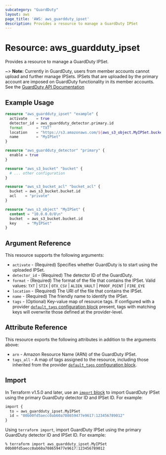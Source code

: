 ```yaml
---
subcategory: "GuardDuty"
layout: aws
page_title: 'AWS: aws_guardduty_ipset'
description: Provides a resource to manage a GuardDuty IPSet
---
```


# Resource: aws_guardduty_ipset

Provides a resource to manage a GuardDuty IPSet.

~> **Note:** Currently in GuardDuty, users from member accounts cannot upload and further manage IPSets. IPSets that are uploaded by the primary account are imposed on GuardDuty functionality in its member accounts. See the [GuardDuty API Documentation](https://docs.aws.amazon.com/guardduty/latest/ug/create-ip-set.html)

## Example Usage

```terraform
resource "aws_guardduty_ipset" "example" {
  activate    = true
  detector_id = aws_guardduty_detector.primary.id
  format      = "TXT"
  location    = "https://s3.amazonaws.com/${aws_s3_object.MyIPSet.bucket}/${aws_s3_object.MyIPSet.key}"
  name        = "MyIPSet"
}

resource "aws_guardduty_detector" "primary" {
  enable = true
}

resource "aws_s3_bucket" "bucket" {
  # ... other configuration
}

resource "aws_s3_bucket_acl" "bucket_acl" {
  bucket = aws_s3_bucket.bucket.id
  acl    = "private"
}

resource "aws_s3_object" "MyIPSet" {
  content = "10.0.0.0/8\n"
  bucket  = aws_s3_bucket.bucket.id
  key     = "MyIPSet"
}
```

## Argument Reference

This resource supports the following arguments:

* `activate` - (Required) Specifies whether GuardDuty is to start using the uploaded IPSet.
* `detector_id` - (Required) The detector ID of the GuardDuty.
* `format` - (Required) The format of the file that contains the IPSet. Valid values: `TXT` | `STIX` | `OTX_CSV` | `ALIEN_VAULT` | `PROOF_POINT` | `FIRE_EYE`
* `location` - (Required) The URI of the file that contains the IPSet.
* `name` - (Required) The friendly name to identify the IPSet.
* `tags` - (Optional) Key-value map of resource tags. If configured with a provider [`default_tags` configuration block](https://registry.terraform.io/providers/hashicorp/aws/latest/docs#default_tags-configuration-block) present, tags with matching keys will overwrite those defined at the provider-level.

## Attribute Reference

This resource exports the following attributes in addition to the arguments above:

* `arn` - Amazon Resource Name (ARN) of the GuardDuty IPSet.
* `tags_all` - A map of tags assigned to the resource, including those inherited from the provider [`default_tags` configuration block](https://registry.terraform.io/providers/hashicorp/aws/latest/docs#default_tags-configuration-block).

## Import

In Terraform v1.5.0 and later, use an [`import` block](https://developer.hashicorp.com/terraform/language/import) to import GuardDuty IPSet using the primary GuardDuty detector ID and IPSet ID. For example:

```terraform
import {
  to = aws_guardduty_ipset.MyIPSet
  id = "00b00fd5aecc0ab60a708659477e9617:123456789012"
}
```

Using `terraform import`, import GuardDuty IPSet using the primary GuardDuty detector ID and IPSet ID. For example:

```console
% terraform import aws_guardduty_ipset.MyIPSet 00b00fd5aecc0ab60a708659477e9617:123456789012
```
